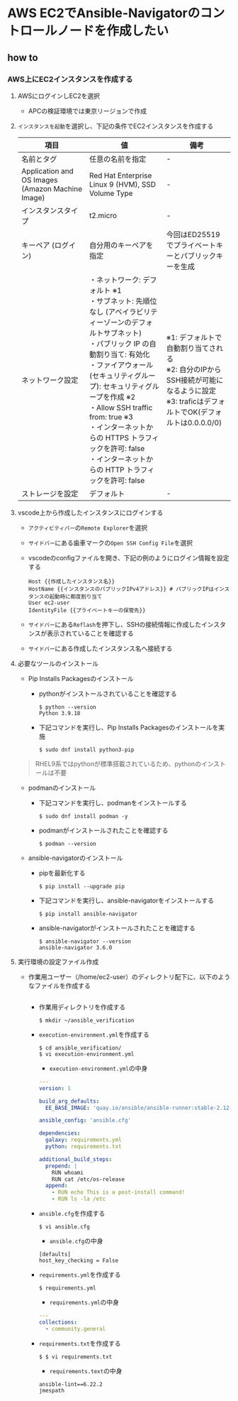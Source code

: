 # AWS EC2でAnsible-Navigatorのコントロールノードを作成したい

## how to 

### AWS上にEC2インスタンスを作成する

1. AWSにログインしEC2を選択

    - APCの検証環境では東京リージョンで作成

2. `インスタンスを起動`を選択し、下記の条件でEC2インスタンスを作成する

    | 項目                                               | 値                                                                                                                                                                                                                                                       | 備考                                                                                           |
    |--------------------------------------------------|---------------------------------------------------------------------------------------------------------------------------------------------------------------------------------------------------------------------------------------------------------|----------------------------------------------------------------------------------------------|
    | 名前とタグ                                            | 任意の名前を指定                                                                                                                                                                                                                                                | -                                                                                            |
    | Application and OS Images (Amazon Machine Image) | Red Hat Enterprise Linux 9 (HVM), SSD Volume Type                                                                                                                                                                                                       | -                                                                                            |
    | インスタンスタイプ                                        | t2.micro                                                                                                                                                                                                                                                | -                                                                                            |
    | キーペア (ログイン)                                      | 自分用のキーペアを指定                                                                                                                                                                                                                                             | 今回はED25519でプライベートキーとパブリックキーを生成                                                               |
    | ネットワーク設定                                         | ・ネットワーク: デフォルト ※1<br/>・サブネット: 先順位なし (アベイラビリティーゾーンのデフォルトサブネット)<br/>・パブリック IP の自動割り当て: 有効化<br/>・ファイアウォール (セキュリティグループ): セキュリティグループを作成 ※2<br/>・Allow SSH traffic from: true ※3<br/>・インターネットからの HTTPS トラフィックを許可: false<br/>・インターネットからの HTTP トラフィックを許可: false | ※1: デフォルトで自動割り当てされる<br/>※2: 自分のIPからSSH接続が可能になるように設定<br/>※3: traficはデフォルトでOK(デフォルトは0.0.0.0/0) |
    | ストレージを設定                                         | デフォルト                                                                                                                                                                                                                                                   | -                                                                                            |

3. vscode上から作成したインスタンスにログインする

    - `アクティビティバー`の`Remote Explorer`を選択
    - `サイドバー`にある歯車マークの`Open SSH Config File`を選択
    - vscodeのconfigファイルを開き、下記の例のようにログイン情報を設定する
        ```text
        Host {{作成したインスタンス名}}
        HostName {{インスタンスのパブリックIPv4アドレス}} # パブリックIPはインスタンスの起動時に都度割り当て
        User ec2-user
        IdentityFile {{プライベートキーの保管先}}
        ```

    - `サイドバー`にある`Reflash`を押下し、SSHの接続情報に作成したインスタンスが表示されていることを確認する
    - `サイドバー`にある作成したインスタンス名へ接続する

4. 必要なツールのインストール

    - Pip Installs Packagesのインストール
        - pythonがインストールされていることを確認する

            ```console
            $ python --version
            Python 3.9.18
            ```

        - 下記コマンドを実行し、Pip Installs Packagesのインストールを実施

            ```console
            $ sudo dnf install python3-pip
            ```

    > RHEL9系ではpythonが標準搭載されているため、pythonのインストールは不要

    - podmanのインストール
        - 下記コマンドを実行し、podmanをインストールする

            ```console
            $ sudo dnf install podman -y
            ```

        - podmanがインストールされたことを確認する

            ```console
            $ podman --version
            ```

    - ansible-navigatorのインストール
        - pipを最新化する

            ```console
            $ pip install --upgrade pip
            ```

        - 下記コマンドを実行し、ansible-navigatorをインストールする

            ```console
            $ pip install ansible-navigator
            ```

        - ansible-navigatorがインストールされたことを確認する

            ```console
            $ ansible-navigator --version
            ansible-navigator 3.6.0
            ```

5.  実行環境の設定ファイル作成

    - 作業用ユーザー（/home/ec2-user）のディレクトリ配下に、以下のようなファイルを作成する
      ```text
      ```

      - 作業用ディレクトリを作成する

          ```console
          $ mkdir ~/ansible_verification
          ```
      - `execution-environment.yml`を作成する

          ```console
          $ cd ansible_verification/
          $ vi execution-environment.yml
          ```

          - `execution-environment.yml`の中身

          ```yml
          ---
          version: 1

          build_arg_defaults:
            EE_BASE_IMAGE: 'quay.io/ansible/ansible-runner:stable-2.12-latest'

          ansible_config: 'ansible.cfg'

          dependencies:
            galaxy: requirements.yml
            python: requirements.txt

          additional_build_steps:
            prepend: |
              RUN whoami
              RUN cat /etc/os-release
            append:
              - RUN echo This is a post-install command!
              - RUN ls -la /etc
          ```

      - `ansible.cfg`を作成する

          ```console
          $ vi ansible.cfg
          ```

          - `ansible.cfg`の中身

          ```text
          [defaults]
          host_key_checking = False
          ```

      - `requirements.yml`を作成する

          ```console
          $ requirements.yml
          ```

          - `requirements.yml`の中身

          ```yml
          ---
          collections:
            - community.general
          ```

      - `requirements.txt`を作成する

          ```console
          $ $ vi requirements.txt
          ```

          - `requirements.text`の中身

          ```text
          ansible-lint==6.22.2
          jmespath
          ```
